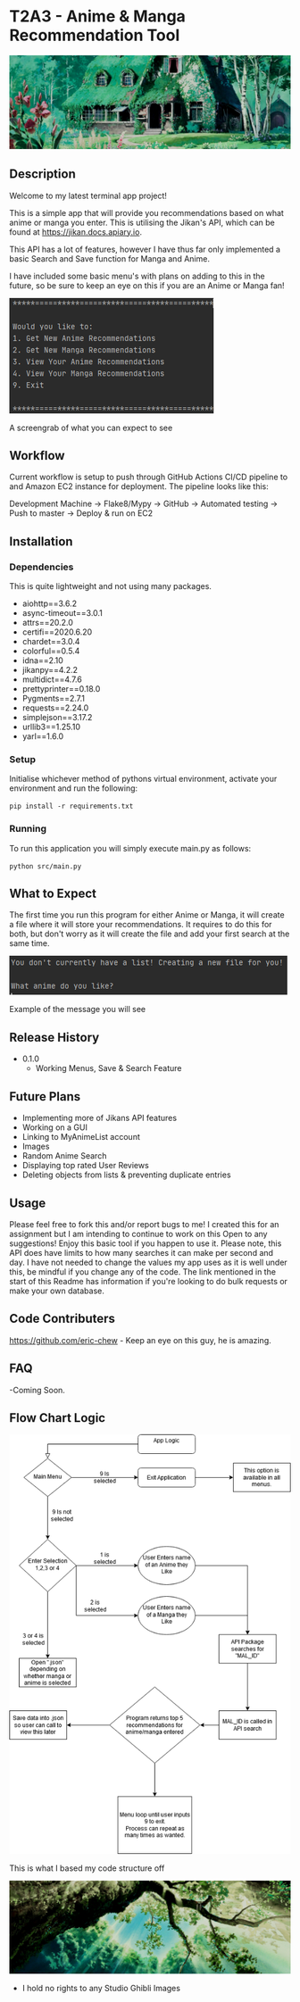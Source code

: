 # T2A3 - Anime & Manga Recommendation Tool
![alt-text](https://github.com/DarrenTrafford/T2A3/blob/Master/img/header1.jpg)

## Description
Welcome to my latest terminal app project! 

This is a simple app that will provide you recommendations based on what anime or manga you enter.
This is utilising the Jikan's API, which can be found at https://jikan.docs.apiary.io.

This API has a lot of features, however I have thus far only implemented a basic Search and Save function for Manga and Anime.

I have included some basic menu's with plans on adding to this in the future, so be sure to keep an eye on this if you are an Anime or Manga fan!

![alt-text](https://github.com/DarrenTrafford/T2A3/blob/Master/img/mainmenu.PNG) 

A screengrab of what you can expect to see

## Workflow

Current workflow is setup to push through GitHub Actions CI/CD pipeline to and Amazon EC2 instance for deployment. The pipeline looks like this:

Development Machine -> Flake8/Mypy -> GitHub -> Automated testing -> Push to master -> Deploy & run on EC2

## Installation
### Dependencies
This is quite lightweight and not using many packages.

- aiohttp==3.6.2
- async-timeout==3.0.1
- attrs==20.2.0
- certifi==2020.6.20
- chardet==3.0.4
- colorful==0.5.4
- idna==2.10
- jikanpy==4.2.2
- multidict==4.7.6
- prettyprinter==0.18.0
- Pygments==2.7.1
- requests==2.24.0
- simplejson==3.17.2
- urllib3==1.25.10
- yarl==1.6.0

### Setup
Initialise whichever method of pythons virtual environment, activate your environment and run the following:

`pip install -r requirements.txt`

### Running
To run this application you will simply execute main.py as follows:

`python src/main.py`

## What to Expect
The first time you run this program for either Anime or Manga, it will create a file where it will store your recommendations.
It requires to do this for both, but don't worry as it will create the file and add your first search at the same time.

![alt-text](https://github.com/DarrenTrafford/T2A3/blob/Master/img/listcreation.PNG)

Example of the message you will see

## Release History

- 0.1.0  
  - Working Menus, Save & Search Feature
  
## Future Plans
- Implementing more of Jikans API features
- Working on a GUI
- Linking to MyAnimeList account
- Images
- Random Anime Search
- Displaying top rated User Reviews
- Deleting objects from lists & preventing duplicate entries

## Usage
Please feel free to fork this and/or report bugs to me! I created this for an assignment but I am intending to continue to work on this
Open to any suggestions! Enjoy this basic tool if you happen to use it. 
Please note, this API does have limits to how many searches it can make per second and day. I have not needed to change the values 
my app uses as it is well under this, be mindful if you change any of the code. The link mentioned in the start of this Readme
has information if you're looking to do bulk requests or make your own database.

## Code Contributers
https://github.com/eric-chew - Keep an eye on this guy, he is amazing.

## FAQ
-Coming Soon.

## Flow Chart Logic

![alt-text](https://github.com/DarrenTrafford/T2A3/blob/Master/img/t2a3flowchart.png)

This is what I based my code structure off

![alt-text](https://github.com/DarrenTrafford/T2A3/blob/Master/img/header2.jpg)

- I hold no rights to any Studio Ghibli Images